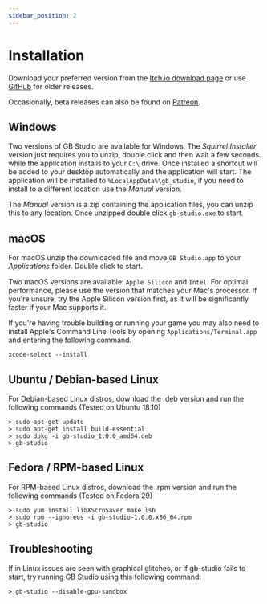 ```yaml
---
sidebar_position: 2
---
```


# Installation

Download your preferred version from the [Itch.io download page](https://chrismaltby.itch.io/gb-studio) or use [GitHub](https://github.com/chrismaltby/gb-studio/releases) for older releases.

Occasionally, beta releases can also be found on [Patreon](https://www.patreon.com/gbstudiodev).

## Windows

Two versions of GB Studio are available for Windows. The _Squirrel Installer_ version just requires you to unzip, double click and then wait a few seconds while the application installs to your `C:\` drive. Once installed a shortcut will be added to your desktop automatically and the application will start. The application will be installed to `%LocalAppData%\gb_studio`, if you need to install to a different location use the _Manual_ version.

The _Manual_ version is a zip containing the application files, you can unzip this to any location. Once unzipped double click `gb-studio.exe` to start.

## macOS

For macOS unzip the downloaded file and move `GB Studio.app` to your _Applications_ folder. Double click to start.

Two macOS versions are available: `Apple Silicon` and `Intel`. For optimal performance, please use the version that matches your Mac's processor. If you're unsure, try the Apple Silicon version first, as it will be significantly faster if your Mac supports it.

If you're having trouble building or running your game you may also need to install Apple's Command Line Tools by opening `Applications/Terminal.app` and entering the following command.

```
xcode-select --install
```

## Ubuntu / Debian-based Linux

For Debian-based Linux distros, download the .deb version and run the following commands (Tested on Ubuntu 18.10)

```
> sudo apt-get update
> sudo apt-get install build-essential
> sudo dpkg -i gb-studio_1.0.0_amd64.deb
> gb-studio
```

## Fedora / RPM-based Linux

For RPM-based Linux distros, download the .rpm version and run the following commands (Tested on Fedora 29)

```
> sudo yum install libXScrnSaver make lsb
> sudo rpm --ignoreos -i gb-studio-1.0.0.x86_64.rpm
> gb-studio
```

## Troubleshooting

If in Linux issues are seen with graphical glitches, or if gb-studio fails to start, try running GB Studio using this following command:

```
> gb-studio --disable-gpu-sandbox
```
